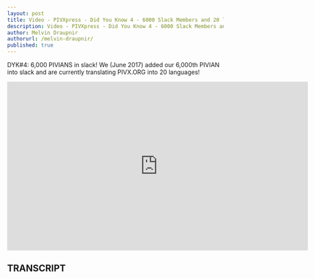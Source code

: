 ```yaml
---
layout: post
title: Video - PIVXpress - Did You Know 4 - 6000 Slack Members and 20 language Translations
description: Video - PIVXpress - Did You Know 4 - 6000 Slack Members and 20 language Translations
author: Melvin Draupnir
authorurl: /melvin-draupnir/
published: true
---
```


<p>DYK#4: 6,000 PIVIANS in slack! We (June 2017) added our 6,000th PIVIAN into slack and are currently translating PIVX.ORG into 20 languages!</p>

<center><iframe width="700" height="394" src="https://www.youtube.com/embed/78Va8rxLfKA" frameborder="0" allowfullscreen></iframe></center>

<h2>TRANSCRIPT</h2>
